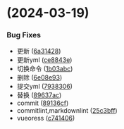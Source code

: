 #  (2024-03-19)


### Bug Fixes

* 更新 ([6a31428](https://github.com/wangding1/fe-spec/commit/6a3142879fc4136686fc4671dd734148c6742505))
* 更新yml ([ce8843e](https://github.com/wangding1/fe-spec/commit/ce8843e9b5ba3773af525b72b5daf33e15720bfc))
* 切换命令 ([1b03abc](https://github.com/wangding1/fe-spec/commit/1b03abc0b2e2b261cca933092b34a46958dd623a))
* 删除 ([6e08e93](https://github.com/wangding1/fe-spec/commit/6e08e93c4d56a6e6d4b4abe4816516e9d36eeda2))
* 提交yml ([7938306](https://github.com/wangding1/fe-spec/commit/79383068f760b2e4d033fdcb8fbe21adce06618c))
* 替换 ([89637ac](https://github.com/wangding1/fe-spec/commit/89637acb5ace87fedcf98c81b2b677ca14bffe24))
* commit ([89136cf](https://github.com/wangding1/fe-spec/commit/89136cf22b2a04bec12326f349fff58976bfe446))
* commitlint,markdownlint ([25c3bff](https://github.com/wangding1/fe-spec/commit/25c3bffe823a63a5c03a6224bf7187dfdbbfa7b9))
* vueoress ([c741406](https://github.com/wangding1/fe-spec/commit/c74140659567132b0e324d25aa0650e550fa5dff))



